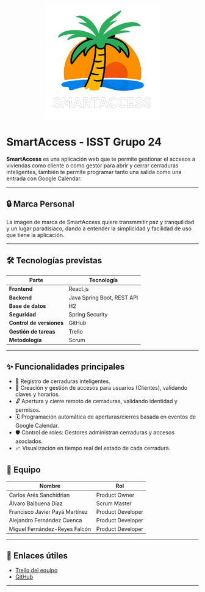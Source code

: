 
<p align="center">
  <img src="frontend/src/fondos/logo.png" alt="Logo SmartAccess" width="300"/>
</p>

# SmartAccess - ISST Grupo 24
**SmartAccess** es una aplicación web que te permite gestionar el accesos a viviendas como cliente o como gestor para abrir y cerrar cerraduras inteligentes, también te permite programar tanto una salida como una entrada con Google Calendar.

---

## 🔒 Marca Personal

La imagen de marca de SmartAccess quiere transmmitir paz y tranquilidad y un lugar paradisiaco, dando a entender la simplicidad y facilidad de uso que tiene la aplicación.

---

## 🛠️ Tecnologías previstas

| Parte         | Tecnología                 |
|---------------|----------------------------|
| **Frontend**  |React.js     |
| **Backend**   | Java Spring Boot, REST API |
| **Base de datos** | H2             |
| **Seguridad**   | Spring Security             |
| **Control de versiones** | GitHub     |
| **Gestión de tareas** | Trello             |
| **Metodología** | Scrum                     |

---

## ✨ Funcionalidades principales

- 📌 Registro de cerraduras inteligentes.
- 👥 Creación y gestión de accesos para usuarios (Clientes), validando claves y horarios.
- 🔓 Apertura y cierre remoto de cerraduras, validando identidad y permisos.
- 🗓️ Programación automática de aperturas/cierres basada en eventos de Google Calendar.
- 🛡️ Control de roles: Gestores administran cerraduras y accesos asociados.
- 📈 Visualización en tiempo real del estado de cada cerradura.


## 👥 Equipo

| Nombre                | Rol                  |
|------------------------|-----------------------|
| Carlos Arés Sanchidrian        | Product Owner         |
| Álvaro Balbuena Díaz | Scrum Master     |
| Francisco Javier Payá Martínez  | Product Developer          |
| Alejandro Fernández Cuenca     | Product Developer     |
| Miguel Fernández-Reyes Falcón     | Product Developer     |

---

## 🔗 Enlaces útiles

- [Trello del equipo](https://trello.com/b/u5p3oCG6/isst-grupo24-caso-25)
- [GitHub](https://github.com/Balbuenaa67/ISST-Grupo24-Casas)

---
